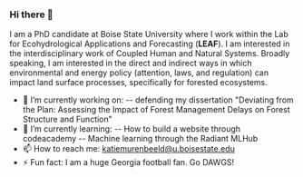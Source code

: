 ### Hi there 👋


I am a PhD candidate at Boise State University where I work within the Lab for Ecohydrological Applications and Forecasting (**LEAF**). I am interested in the interdisciplinary work of Coupled Human and Natural Systems. Broadly speaking, I am interested in the direct and indirect ways in which environmental and energy policy (attention, laws, and regulation) can impact land surface processes, specifically for forested ecosystems.  

- 🔭 I’m currently working on: 
-- defending my dissertation "Deviating from the Plan: Assessing the Impact of Forest Management Delays on Forest Structure and Function" 
- 🌱 I’m currently learning:
-- How to build a website through codeacademy
-- Machine learning through the Radiant MLHub 
- 📫 How to reach me: katiemurenbeeld@u.boisestate.edu
- ⚡ Fun fact: I am a huge Georgia football fan. Go DAWGS! 

